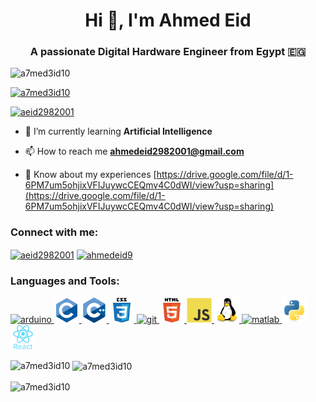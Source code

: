 <h1 align="center">Hi 👋, I'm Ahmed Eid</h1>
<h3 align="center">A passionate Digital Hardware Engineer from Egypt 🇪🇬</h3>

<p align="left"> <img src="https://komarev.com/ghpvc/?username=a7med3id10&label=Profile%20views&color=0e75b6&style=flat" alt="a7med3id10" /> </p>

<p align="left"> <a href="https://github.com/ryo-ma/github-profile-trophy"><img src="https://github-profile-trophy.vercel.app/?username=a7med3id10" alt="a7med3id10" /></a> </p>

<p align="left"> <a href="https://twitter.com/aeid2982001" target="blank"><img src="https://img.shields.io/twitter/follow/aeid2982001?logo=twitter&style=for-the-badge" alt="aeid2982001" /></a> </p>

- 🌱 I’m currently learning **Artificial Intelligence**

- 📫 How to reach me **ahmedeid2982001@gmail.com**

- 📄 Know about my experiences [https://drive.google.com/file/d/1-6PM7um5ohjixVFIJuywcCEQmv4C0dWI/view?usp=sharing](https://drive.google.com/file/d/1-6PM7um5ohjixVFIJuywcCEQmv4C0dWI/view?usp=sharing)

<h3 align="left">Connect with me:</h3>
<p align="left">
<a href="https://twitter.com/aeid2982001" target="blank"><img align="center" src="https://raw.githubusercontent.com/rahuldkjain/github-profile-readme-generator/master/src/images/icons/Social/twitter.svg" alt="aeid2982001" height="30" width="40" /></a>
<a href="https://linkedin.com/in/ahmedeid9" target="blank"><img align="center" src="https://raw.githubusercontent.com/rahuldkjain/github-profile-readme-generator/master/src/images/icons/Social/linked-in-alt.svg" alt="ahmedeid9" height="30" width="40" /></a>
</p>

<h3 align="left">Languages and Tools:</h3>
<p align="left"> <a href="https://www.arduino.cc/" target="_blank" rel="noreferrer"> <img src="https://cdn.worldvectorlogo.com/logos/arduino-1.svg" alt="arduino" width="40" height="40"/> </a> <a href="https://www.cprogramming.com/" target="_blank" rel="noreferrer"> <img src="https://raw.githubusercontent.com/devicons/devicon/master/icons/c/c-original.svg" alt="c" width="40" height="40"/> </a> <a href="https://www.w3schools.com/cpp/" target="_blank" rel="noreferrer"> <img src="https://raw.githubusercontent.com/devicons/devicon/master/icons/cplusplus/cplusplus-original.svg" alt="cplusplus" width="40" height="40"/> </a> <a href="https://www.w3schools.com/css/" target="_blank" rel="noreferrer"> <img src="https://raw.githubusercontent.com/devicons/devicon/master/icons/css3/css3-original-wordmark.svg" alt="css3" width="40" height="40"/> </a> <a href="https://git-scm.com/" target="_blank" rel="noreferrer"> <img src="https://www.vectorlogo.zone/logos/git-scm/git-scm-icon.svg" alt="git" width="40" height="40"/> </a> <a href="https://www.w3.org/html/" target="_blank" rel="noreferrer"> <img src="https://raw.githubusercontent.com/devicons/devicon/master/icons/html5/html5-original-wordmark.svg" alt="html5" width="40" height="40"/> </a> <a href="https://developer.mozilla.org/en-US/docs/Web/JavaScript" target="_blank" rel="noreferrer"> <img src="https://raw.githubusercontent.com/devicons/devicon/master/icons/javascript/javascript-original.svg" alt="javascript" width="40" height="40"/> </a> <a href="https://www.linux.org/" target="_blank" rel="noreferrer"> <img src="https://raw.githubusercontent.com/devicons/devicon/master/icons/linux/linux-original.svg" alt="linux" width="40" height="40"/> </a> <a href="https://www.mathworks.com/" target="_blank" rel="noreferrer"> <img src="https://upload.wikimedia.org/wikipedia/commons/2/21/Matlab_Logo.png" alt="matlab" width="40" height="40"/> </a> <a href="https://www.python.org" target="_blank" rel="noreferrer"> <img src="https://raw.githubusercontent.com/devicons/devicon/master/icons/python/python-original.svg" alt="python" width="40" height="40"/> </a> <a href="https://reactjs.org/" target="_blank" rel="noreferrer"> <img src="https://raw.githubusercontent.com/devicons/devicon/master/icons/react/react-original-wordmark.svg" alt="react" width="40" height="40"/> </a> </p>

<p><img align="left" src="https://github-readme-stats.vercel.app/api/top-langs?username=a7med3id10&show_icons=true&locale=en&layout=compact" alt="a7med3id10" /></p>

<p>&nbsp;<img align="center" src="https://github-readme-stats.vercel.app/api?username=a7med3id10&show_icons=true&locale=en" alt="a7med3id10" /></p>

<p><img align="center" src="https://github-readme-streak-stats.herokuapp.com/?user=a7med3id10&" alt="a7med3id10" /></p>

